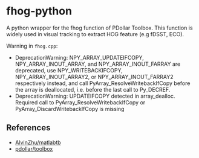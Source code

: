 # fhog-python
A python wrapper for the fhog function of PDollar Toolbox. This function is widely used in visual tracking to extract HOG feature (e.g fDSST, ECO).

Warning in `fhog.cpp`:
- DeprecationWarning: NPY_ARRAY_UPDATEIFCOPY, NPY_ARRAY_INOUT_ARRAY, and NPY_ARRAY_INOUT_FARRAY are deprecated, use NPY_WRITEBACKIFCOPY, NPY_ARRAY_INOUT_ARRAY2, or NPY_ARRAY_INOUT_FARRAY2 respectively instead, and call PyArray_ResolveWritebackIfCopy before the array is deallocated, i.e. before the last call to Py_DECREF.
- DeprecationWarning: UPDATEIFCOPY detected in array_dealloc.  Required call to PyArray_ResolveWritebackIfCopy or PyArray_DiscardWritebackIfCopy is missing

## References
- [AlvinZhu/matlabtb](https://github.com/AlvinZhu/matlabtb)
- [pdollar/toolbox](https://github.com/pdollar/toolbox)
